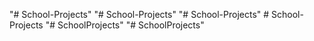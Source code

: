 "# School-Projects" 
"# School-Projects" 
"# School-Projects" 
#   S c h o o l - P r o j e c t s  
 "# SchoolProjects" 
"# SchoolProjects" 
